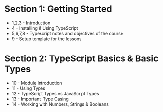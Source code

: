 # Section 1: Getting Started

* 1,2,3 - Introduction
* 4 - Installing & Using TypeScript
* 5,6,7,8 - Typescript notes and objectives of the course
* 9 - Setup template for the lessons

# Section 2: TypeScript Basics & Basic Types

* 10 - Module Introduction
* 11 - Using Types
* 12 - TypeScript Types vs JavaScript Types
* 13 - Important: Type Casing
* 14 - Working with Numbers, Strings & Booleans
